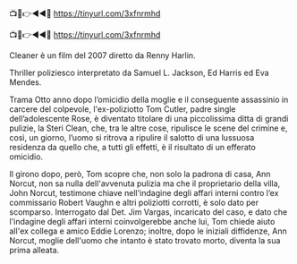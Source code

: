 📺📱👉◄◄🔴 https://tinyurl.com/3xfnrmhd

📺📱👉◄◄🔴 https://tinyurl.com/3xfnrmhd


Cleaner è un film del 2007 diretto da Renny Harlin.

Thriller poliziesco interpretato da Samuel L. Jackson, Ed Harris ed Eva Mendes.

Trama
Otto anno dopo l’omicidio della moglie e il conseguente assassinio in carcere del colpevole, l'ex-poliziotto Tom Cutler, padre single dell’adolescente Rose, è diventato titolare di una piccolissima ditta di grandi pulizie, la Steri Clean, che, tra le altre cose, ripulisce le scene del crimine e, così, un giorno, l’uomo si ritrova a ripulire il salotto di una lussuosa residenza da quello che, a tutti gli effetti, è il risultato di un efferato omicidio.

Il girono dopo, però, Tom scopre che, non solo la padrona di casa, Ann Norcut, non sa nulla dell'avvenuta pulizia ma che il proprietario della villa, John Norcut, testimone chiave nell'indagine degli affari interni contro l’ex commissario Robert Vaughn e altri poliziotti corrotti, è solo dato per scomparso. Interrogato dal Det. Jim Vargas, incaricato del caso, e dato che l'indagine degli affari interni coinvolgerebbe anche lui, Tom chiede aiuto all'ex collega e amico Eddie Lorenzo; inoltre, dopo le iniziali diffidenze, Ann Norcut, moglie dell'uomo che intanto è stato trovato morto, diventa la sua prima alleata.
